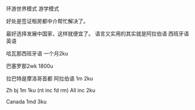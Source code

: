 环游世界模式 游学模式


好处是签证租房都中介帮忙解决了。

最好选择发展中国家，这样就便宜了。
语言又实用的其实就是阿拉伯语 西班牙语 英语

哈瓦那西班牙语 一个月2ku




巴塞罗那2wk   1800u  


拉巴特是摩洛哥首都 阿拉伯语 1m  2ku


Zh bj 1m 1ku (nt inc fd rm)
All inc 2ku


Canada 1md  3ku

